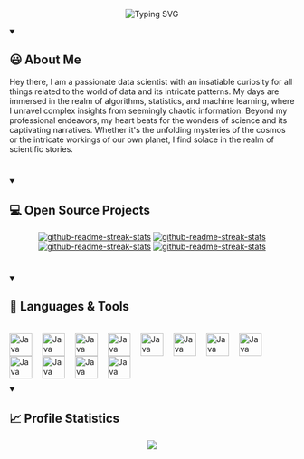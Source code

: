 <p align="center">
    <img src="https://readme-typing-svg.demolab.com?font=Source+Code+Pro&weight=900&size=32&duration=4000&pause=500&color=ea6947&background=202020&center=true&vCenter=true&width=900&height=200&lines=Hey%2C+I'm+Pruthvik+Sheth 👋;Data+Scientist;Full+Stack+Web+Developer;Digital+Craftsman" alt="Typing SVG" />
</p>

<details open> 
  <summary><h2>😃 About Me</h2></summary>
<p align="left">
Hey there, I am a passionate data scientist with an insatiable curiosity for all things related to the world of data and its intricate patterns. My days are immersed in the realm of algorithms, statistics, and machine learning, where I unravel complex insights from seemingly chaotic information. Beyond my professional endeavors, my heart beats for the wonders of science and its captivating narratives. Whether it's the unfolding mysteries of the cosmos or the intricate workings of our own planet, I find solace in the realm of scientific stories.
</p>

</details>

#

<details open> 
  <summary><h2>💻 Open Source Projects</h2></summary>

  <p align="center">
    <a href="https://github.com/pruthvik-sheth/google-images-scraper"><img src="https://github-readme-stats.vercel.app/api/pin/?username=pruthvik-sheth&repo=google-images-scraper&theme=react&bg_color=202020&title_color=ea6947&hide_border=true&icon_color=5E5B5A&text_color=b65237&show_icons=false" alt="github-readme-streak-stats"></a>
    <a href="https://github.com/pruthvik-sheth/deep-neural-net-from-scratch"><img src="https://github-readme-stats.vercel.app/api/pin/?username=pruthvik-sheth&repo=deep-neural-net-from-scratch&theme=react&bg_color=202020&title_color=ea6947&hide_border=true&icon_color=5E5B5A&text_color=b65237&show_icons=false" alt="github-readme-streak-stats"></a>
    <a href="https://github.com/pruthvik-sheth/earthquakes-3d-visualizer"><img src="https://github-readme-stats.vercel.app/api/pin/?username=pruthvik-sheth&repo=earthquakes-3d-visualizer&theme=react&bg_color=202020&title_color=ea6947&hide_border=true&icon_color=5E5B5A&text_color=b65237&show_icons=false" alt="github-readme-streak-stats"></a>
    <a href="https://github.com/pruthvik-sheth/E-Commerce-Web-Application"><img src="https://github-readme-stats.vercel.app/api/pin/?username=pruthvik-sheth&repo=E-Commerce-Web-Application&theme=react&bg_color=202020&title_color=ea6947&hide_border=true&icon_color=5E5B5A&text_color=b65237&show_icons=false" alt="github-readme-streak-stats"></a>
    
    
    
  </p>
</details>

#

<details open> 
  <summary><h2>🔧 Languages & Tools</h2></summary>

<br>

  <img align="left" alt="Java" width="40px" style="padding-right:15px;" src="https://cdn.jsdelivr.net/gh/devicons/devicon/icons/react/react-original-wordmark.svg" />
  
  <img align="left" alt="Java" width="40px" style="padding-right:15px;" src="https://cdn.jsdelivr.net/gh/devicons/devicon/icons/threejs/threejs-original-wordmark.svg" />

  <img align="left" alt="Java" width="40px" style="padding-right:15px;" src="https://cdn.jsdelivr.net/gh/devicons/devicon/icons/java/java-original.svg"/>
  
  <img align="left" alt="Java" width="40px" style="padding-right:15px;" src="https://cdn.jsdelivr.net/gh/devicons/devicon/icons/html5/html5-original-wordmark.svg" />
  
  <img align="left" alt="Java" width="40px" style="padding-right:15px;" src="https://cdn.jsdelivr.net/gh/devicons/devicon/icons/css3/css3-original-wordmark.svg" />
  
  <img align="left" alt="Java" width="40px" style="padding-right:15px;" src="https://cdn.jsdelivr.net/gh/devicons/devicon/icons/javascript/javascript-original.svg" />
  
  <img align="left" alt="Java" width="40px" style="padding-right:15px;" src="https://cdn.jsdelivr.net/gh/devicons/devicon/icons/nodejs/nodejs-original-wordmark.svg" />
  
  <img align="left" alt="Java" width="40px" style="padding-right:15px;" src="https://cdn.jsdelivr.net/gh/devicons/devicon/icons/arduino/arduino-original-wordmark.svg" />
  
  <img align="left" alt="Java" width="40px" style="padding-right:15px;" src="https://cdn.jsdelivr.net/gh/devicons/devicon/icons/python/python-original-wordmark.svg" />
  
  <img align="left" alt="Java" width="40px" style="padding-right:15px;" src="https://cdn.jsdelivr.net/gh/devicons/devicon/icons/c/c-original.svg" />
  
  <img align="left" alt="Java" width="40px" style="padding-right:15px;" src="https://cdn.jsdelivr.net/gh/devicons/devicon/icons/mongodb/mongodb-original-wordmark.svg" />
  
  <img align="left" alt="Java" width="40px" style="padding-right:15px;" src="https://cdn.jsdelivr.net/gh/devicons/devicon/icons/blender/blender-original.svg" />

<br/>
<br/>
<br/>

</details>

#

<details open> 
  <summary><h2>📈 Profile Statistics</h2></summary>
  <p align="center">
      <a href="https://git.io/streak-stats"><img src="https://streak-stats.demolab.com/?user=pruthvik-sheth&theme=highcontrast&hide_border=true&background=202020&stroke=5E5B5A&ring=ea6947&fire=ea6947&currStreakNum=ea6947&sideNums=ea6947&sideLabels=ea6947&dates=ea6947&currStreakLabel=ea6947"/></a>
  </p>
  
</details>
